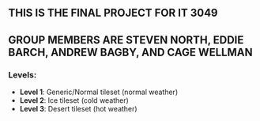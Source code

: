 ## THIS IS THE FINAL PROJECT FOR IT 3049
## GROUP MEMBERS ARE STEVEN NORTH, EDDIE BARCH, ANDREW BAGBY, AND CAGE WELLMAN

### Levels:
- **Level 1**: Generic/Normal tileset (normal weather)
- **Level 2**: Ice tileset (cold weather)
- **Level 3**: Desert tileset (hot weather)
